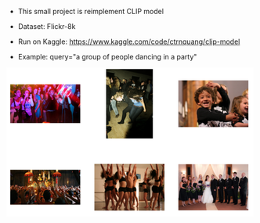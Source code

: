 - This small project is reimplement CLIP model

- Dataset: Flickr-8k

- Run on Kaggle: https://www.kaggle.com/code/ctrnquang/clip-model

- Example: query="a group of people dancing in a party"


![alt text](https://github.com/QuangDucc/CLIP/blob/master/results.png)
